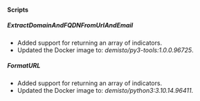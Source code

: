 
#### Scripts

##### ExtractDomainAndFQDNFromUrlAndEmail

- Added support for returning an array of indicators.
- Updated the Docker image to: *demisto/py3-tools:1.0.0.96725*.

##### FormatURL

- Added support for returning an array of indicators.
- Updated the Docker image to: *demisto/python3:3.10.14.96411*.